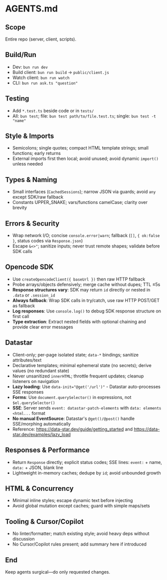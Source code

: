 # AGENTS.md

## Scope
Entire repo (server, client, scripts).

## Build/Run
- Dev: `bun run dev`
- Build client: `bun run build` -> `public/client.js`
- Watch client: `bun run watch`
- CLI: `bun run ask.ts "question"`

## Testing
- Add `*.test.ts` beside code or in `tests/`
- All: `bun test`; file: `bun test path/to/file.test.ts`; single: `bun test -t "name"`

## Style & Imports
- Semicolons; single quotes; compact HTML template strings; small functions; early returns
- External imports first then local; avoid unused; avoid dynamic `import()` unless needed

## Types & Naming
- Small interfaces (`CachedSessions`); narrow JSON via guards; avoid `any` except SDK/raw fallback
- Constants UPPER_SNAKE; vars/functions camelCase; clarity over brevity

## Errors & Security
- Wrap network I/O; concise `console.error|warn`; fallback (`[]`, `{ ok:false }`, status codes via `Response.json`)
- Escape `&<>"`; sanitize inputs; never trust remote shapes; validate before SDK calls

## Opencode SDK
- Use `createOpencodeClient({ baseUrl })` then raw HTTP fallback
- Probe arrays/objects defensively; merge cache without dupes; TTL ≤5s
- **Response structures vary**: SDK may return `id` directly or nested in `.data` or `.session_id`
- **Always fallback**: Wrap SDK calls in try/catch, use raw HTTP POST/GET as fallback
- **Log responses**: Use `console.log()` to debug SDK response structure on first call
- **Type extraction**: Extract nested fields with optional chaining and provide clear error messages

## Datastar
- Client-only; per-page isolated state; `data-*` bindings; sanitize attributes/text
- Declarative templates; minimal ephemeral state (no secrets); derive values (no redundant state)
- Never unsanitized `innerHTML`; throttle frequent updates; cleanup listeners on navigation
- **Lazy loading**: Use `data-init="@get('/url')"` - Datastar auto-processes SSE responses
- **Forms**: Use `document.querySelector()` in expressions, not `$el.querySelector()`
- **SSE**: Server sends `event: datastar-patch-elements` with `data: elements <html...` format
- **No manual EventSource**: Datastar's `@get()/@post()` handle SSE/morphing automatically
- Reference: https://data-star.dev/guide/getting_started and https://data-star.dev/examples/lazy_load

## Responses & Performance
- Return `Response` directly; explicit status codes; SSE lines: `event:` + name, `data:` + JSON, blank line
- Lightweight in-memory caches; dedupe by `id`; avoid unbounded growth

## HTML & Concurrency
- Minimal inline styles; escape dynamic text before injecting
- Avoid global mutation except caches; guard with simple maps/sets

## Tooling & Cursor/Copilot
- No linter/formatter; match existing style; avoid heavy deps without discussion
- No Cursor/Copilot rules present; add summary here if introduced

## End
Keep agents surgical—do only requested changes.
